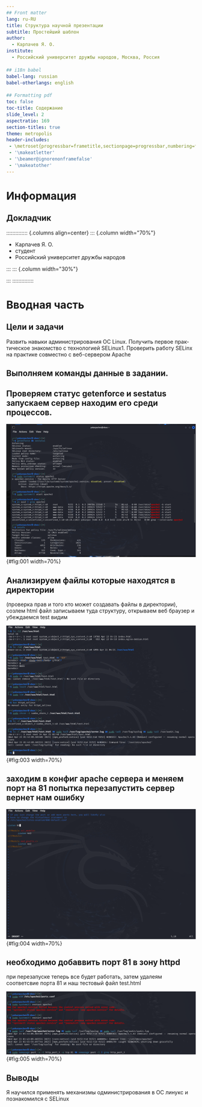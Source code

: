 ```yaml
---
## Front matter
lang: ru-RU
title: Структура научной презентации
subtitle: Простейший шаблон
author:
  - Карпачев Я. О.
institute:
  - Российский университет дружбы народов, Москва, Россия

## i18n babel
babel-lang: russian
babel-otherlangs: english

## Formatting pdf
toc: false
toc-title: Содержание
slide_level: 2
aspectratio: 169
section-titles: true
theme: metropolis
header-includes:
 - \metroset{progressbar=frametitle,sectionpage=progressbar,numbering=fraction}
 - '\makeatletter'
 - '\beamer@ignorenonframefalse'
 - '\makeatother'
---
```


# Информация

## Докладчик

:::::::::::::: {.columns align=center}
::: {.column width="70%"}

  * Карпачев Я. О.
  * студент
  * Российский университет дружбы народов

:::
::: {.column width="30%"}

:::
::::::::::::::

# Вводная часть


## Цели и задачи

Развить навыки администрирования ОС Linux. Получить первое прак-
тическое знакомство с технологией SELinux1.
Проверить работу SELinx на практике совместно с веб-сервером
Apache

## Выполняем команды данные в задании.

## Проверяем статус getenforce и sestatus запускаем сервер находим его среди процессов.

![Команды](image/1.png){#fig:001 width=70%}

## Анализируем файлы которые находятся в директории

(проверка прав и того кто может создавать файлы в директории), созлем html файл записываем туда структуру, открываем веб браузер и убеждаемся test видим

![Команды](image/3.png){#fig:003 width=70%}

## заходим в конфиг apache сервера и меняем порт на 81 попытка перезапустить сервер вернет нам ошибку

![Команды](image/4.png){#fig:004 width=70%}

## необходимо добаввить порт 81 в зону httpd 

при перезапуске теперь все будет работать, затем удалеям соответсвие порта 81 и наш тестовый файл test.html

![Команды](image/5.png){#fig:005 width=70%}


## Выводы

Я научился применять механизмы одминистрирования в ОС линукс и познакомился с SELinux
